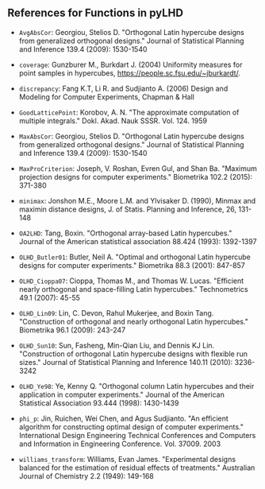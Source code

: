 ## References for Functions in pyLHD

- `AvgAbsCor`: Georgiou, Stelios D. "Orthogonal Latin hypercube designs from generalized orthogonal designs." Journal of Statistical Planning and Inference 139.4 (2009): 1530-1540

- `coverage`: Gunzburer M., Burkdart J. (2004) Uniformity measures for point samples in hypercubes,
https://people.sc.fsu.edu/~jburkardt/.

  
- `discrepancy`: Fang K.T, Li R. and Sudjianto A. (2006) Design and Modeling for Computer Experiments, Chapman & Hall

  
- `GoodLatticePoint`: Korobov, A. N. "The approximate computation of multiple integrals." Dokl. Akad. Nauk SSSR. Vol. 124. 1959

  
- `MaxAbsCor`: Georgiou, Stelios D. "Orthogonal Latin hypercube designs from generalized orthogonal designs." Journal of Statistical Planning and Inference 139.4 (2009): 1530-1540


- `MaxProCriterion`: Joseph, V. Roshan, Evren Gul, and Shan Ba. "Maximum projection designs for computer experiments." Biometrika 102.2 (2015): 371-380

  
- `minimax`: Jonshon M.E., Moore L.M. and Ylvisaker D. (1990), Minmax and maximin distance designs, J. of Statis. Planning and Inference, 26, 131-148

  
- `OA2LHD`: Tang, Boxin. "Orthogonal array-based Latin hypercubes." Journal of the American statistical association 88.424 (1993): 1392-1397

  
- `OLHD_Butler01`: Butler, Neil A. "Optimal and orthogonal Latin hypercube designs for computer experiments." Biometrika 88.3 (2001): 847-857

  
- `OLHD_Cioppa07`: Cioppa, Thomas M., and Thomas W. Lucas. "Efficient nearly orthogonal and space-filling Latin hypercubes." Technometrics 49.1 (2007): 45-55

  
- `OLHD_Lin09`: Lin, C. Devon, Rahul Mukerjee, and Boxin Tang. "Construction of orthogonal and nearly orthogonal Latin hypercubes." Biometrika 96.1 (2009): 243-247

  
- `OLHD_Sun10`: Sun, Fasheng, Min-Qian Liu, and Dennis KJ Lin. "Construction of orthogonal Latin hypercube designs with flexible run sizes." Journal of Statistical Planning and Inference 140.11 (2010): 3236-3242

  
- `OLHD_Ye98`: Ye, Kenny Q. "Orthogonal column Latin hypercubes and their application in computer experiments." Journal of the American Statistical Association 93.444 (1998): 1430-1439

  
- `phi_p`: Jin, Ruichen, Wei Chen, and Agus Sudjianto. "An efficient algorithm for constructing optimal design of computer experiments." International Design Engineering Technical Conferences and Computers and Information in Engineering Conference. Vol. 37009. 2003

  
- `williams_transform`: Williams, Evan James. "Experimental designs balanced for the estimation of residual effects of treatments." Australian Journal of Chemistry 2.2 (1949): 149-168